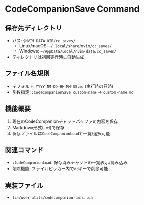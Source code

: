 # CodeCompanionSave Command

## 保存先ディレクトリ
- パス: `$NVIM_DATA_DIR/cc_saves/`
  - Linux/macOS: `~/.local/share/nvim/cc_saves/`
  - Windows: `~/AppData/Local/nvim-data/cc_saves/`
- ディレクトリは初回実行時に自動生成

## ファイル名規則
- デフォルト: `YYYY-MM-DD-HH-MM-SS.md` (実行時の日時)
- 引数指定: `:CodeCompanionSave custom-name` → `custom-name.md`

## 機能概要
1. 現在のCodeCompanionチャットバッファの内容を保存
2. Markdown形式(`.md`)で保存
3. 保存ファイルは`CodeCompanionLoad`で一覧/選択可能

## 関連コマンド
- `:CodeCompanionLoad`: 保存済みチャットの一覧表示/読み込み
- 削除機能: ファイルピッカー内で`dd`キーで削除可能

## 実装ファイル
- `lua/user-utils/codecomponion-cmds.lua`
